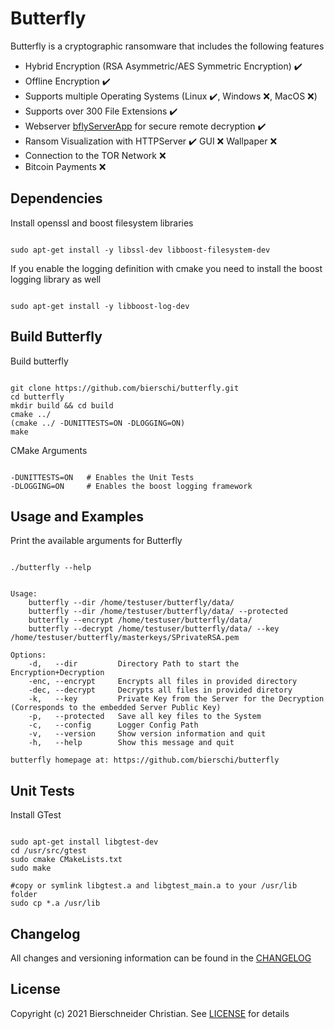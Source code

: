 # Butterfly
Butterfly is a cryptographic ransomware that includes the following features

- Hybrid Encryption (RSA Asymmetric/AES Symmetric Encryption) :heavy_check_mark:
- Offline Encryption :heavy_check_mark:
- Supports multiple Operating Systems (Linux :heavy_check_mark:, Windows :x:, MacOS :x:)
- Supports over 300 File Extensions :heavy_check_mark:
- Webserver [bflyServerApp](https://github.com/bierschi/butterfly/webserver) for secure remote decryption :heavy_check_mark:
- Ransom Visualization with HTTPServer :heavy_check_mark: GUI :x: Wallpaper :x:
- Connection to the TOR Network :x:
- Bitcoin Payments :x:

## Dependencies

Install openssl and boost filesystem libraries
<pre><code>
sudo apt-get install -y libssl-dev libboost-filesystem-dev
</code></pre>

If you enable the logging definition with cmake you need to install the boost logging library as well
<pre><code>
sudo apt-get install -y libboost-log-dev
</code></pre>

## Build Butterfly

Build butterfly
<pre><code>
git clone https://github.com/bierschi/butterfly.git
cd butterfly
mkdir build && cd build
cmake ../
(cmake ../ -DUNITTESTS=ON -DLOGGING=ON)
make
</code></pre>

CMake Arguments 
<pre><code>
-DUNITTESTS=ON   # Enables the Unit Tests
-DLOGGING=ON     # Enables the boost logging framework
</code></pre>

## Usage and Examples

Print the available arguments for Butterfly
<pre><code>
./butterfly --help
</code></pre>

<pre><code>
Usage: 
	butterfly --dir /home/testuser/butterfly/data/
	butterfly --dir /home/testuser/butterfly/data/ --protected
	butterfly --encrypt /home/testuser/butterfly/data/ 
	butterfly --decrypt /home/testuser/butterfly/data/ --key /home/testuser/butterfly/masterkeys/SPrivateRSA.pem

Options:
	-d,   --dir         Directory Path to start the Encryption+Decryption
	-enc, --encrypt	    Encrypts all files in provided directory
	-dec, --decrypt	    Decrypts all files in provided diretory
	-k,   --key         Private Key from the Server for the Decryption (Corresponds to the embedded Server Public Key)
	-p,   --protected   Save all key files to the System
	-c,   --config	    Logger Config Path
	-v,   --version	    Show version information and quit
	-h,   --help	    Show this message and quit

butterfly homepage at: https://github.com/bierschi/butterfly
</code></pre>

## Unit Tests

Install GTest
<pre><code>
sudo apt-get install libgtest-dev
cd /usr/src/gtest
sudo cmake CMakeLists.txt
sudo make

#copy or symlink libgtest.a and libgtest_main.a to your /usr/lib folder
sudo cp *.a /usr/lib
</code></pre>

## Changelog
All changes and versioning information can be found in the [CHANGELOG](https://github.com/bierschi/butterfly/blob/master/CHANGELOG.rst)

## License
Copyright (c) 2021 Bierschneider Christian. See [LICENSE](https://github.com/bierschi/butterfly/blob/master/LICENSE)
for details